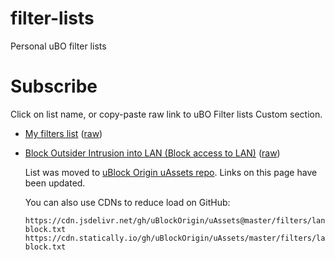 # filter-lists
Personal uBO filter lists

# Subscribe

Click on list name, or copy-paste raw link to uBO Filter lists Custom section.

 - [My filters list](https://subscribe.adblockplus.org/?location=https://raw.githubusercontent.com/gwarser/filter-lists/master/my-filters.txt&title=My%20filters%20list) ([raw](https://raw.githubusercontent.com/gwarser/filter-lists/master/my-filters.txt))
 - [Block Outsider Intrusion into LAN (Block access to LAN)](https://subscribe.adblockplus.org/?location=https://raw.githubusercontent.com/uBlockOrigin/uAssets/master/filters/lan-block.txt&title=Block%20Outsider%20Intrusion%20into%20LAN) ([raw](https://raw.githubusercontent.com/uBlockOrigin/uAssets/master/filters/lan-block.txt))

   List was moved to [uBlock Origin uAssets repo](https://github.com/uBlockOrigin/uAssets). Links on this page have been updated.

   You can also use CDNs to reduce load on GitHub:
   ```
   https://cdn.jsdelivr.net/gh/uBlockOrigin/uAssets@master/filters/lan-block.txt
   https://cdn.statically.io/gh/uBlockOrigin/uAssets/master/filters/lan-block.txt
   ```
